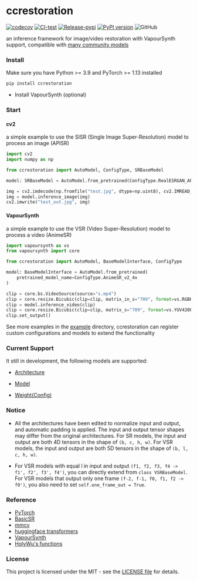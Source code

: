 # ccrestoration

[![codecov](https://codecov.io/gh/TensoRaws/ccrestoration/graph/badge.svg?token=VK0BHDUXAI)](https://codecov.io/gh/TensoRaws/ccrestoration)
[![CI-test](https://github.com/TensoRaws/ccrestoration/actions/workflows/CI-test.yml/badge.svg)](https://github.com/TensoRaws/ccrestoration/actions/workflows/CI-test.yml)
[![Release-pypi](https://github.com/TensoRaws/ccrestoration/actions/workflows/Release-pypi.yml/badge.svg)](https://github.com/TensoRaws/ccrestoration/actions/workflows/Release-pypi.yml)
[![PyPI version](https://badge.fury.io/py/ccrestoration.svg)](https://badge.fury.io/py/ccrestoration)
![GitHub](https://img.shields.io/github/license/TensoRaws/ccrestoration)

an inference framework for image/video restoration with VapourSynth support, compatible with [many community models](https://openmodeldb.info/)

### Install

Make sure you have Python >= 3.9 and PyTorch >= 1.13 installed

```bash
pip install ccrestoration
```

- Install VapourSynth (optional)

### Start

#### cv2

a simple example to use the SISR (Single Image Super-Resolution) model to process an image (APISR)

```python
import cv2
import numpy as np

from ccrestoration import AutoModel, ConfigType, SRBaseModel

model: SRBaseModel = AutoModel.from_pretrained(ConfigType.RealESRGAN_APISR_RRDB_GAN_generator_2x)

img = cv2.imdecode(np.fromfile("test.jpg", dtype=np.uint8), cv2.IMREAD_COLOR)
img = model.inference_image(img)
cv2.imwrite("test_out.jpg", img)
```

#### VapourSynth

a simple example to use the VSR (Video Super-Resolution) model to process a video (AnimeSR)

```python
import vapoursynth as vs
from vapoursynth import core

from ccrestoration import AutoModel, BaseModelInterface, ConfigType

model: BaseModelInterface = AutoModel.from_pretrained(
    pretrained_model_name=ConfigType.AnimeSR_v2_4x
)

clip = core.bs.VideoSource(source="s.mp4")
clip = core.resize.Bicubic(clip=clip, matrix_in_s="709", format=vs.RGBH)
clip = model.inference_video(clip)
clip = core.resize.Bicubic(clip=clip, matrix_s="709", format=vs.YUV420P16)
clip.set_output()
```

See more examples in the [example](./example) directory, ccrestoration can register custom configurations and models to extend the functionality

### Current Support

It still in development, the following models are supported:

- [Architecture](./ccrestoration/type/arch.py)

- [Model](./ccrestoration/type/model.py)

- [Weight(Config)](./ccrestoration/type/config.py)

### Notice

- All the architectures have been edited to normalize input and output, and automatic padding is applied. The input and output tensor shapes may differ from the original architectures. For SR models, the input and output are both 4D tensors in the shape of `(b, c, h, w)`. For VSR models, the input and output are both 5D tensors in the shape of `(b, l, c, h, w)`.

- For VSR models with equal l in input and output `(f1, f2, f3, f4 -> f1', f2', f3', f4')`, you can directly extend from `class VSRBaseModel`. For VSR models that output only one frame `(f-2, f-1, f0, f1, f2 -> f0')`, you also need to set `self.one_frame_out = True`.

### Reference

- [PyTorch](https://github.com/pytorch/pytorch)
- [BasicSR](https://github.com/XPixelGroup/BasicSR)
- [mmcv](https://github.com/open-mmlab/mmcv)
- [huggingface transformers](https://github.com/huggingface/transformers)
- [VapourSynth](https://www.vapoursynth.com/)
- [HolyWu's functions](https://github.com/HolyWu)

### License

This project is licensed under the MIT - see
the [LICENSE file](https://github.com/TensoRaws/ccrestoration/blob/main/LICENSE) for details.
